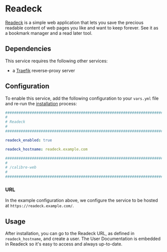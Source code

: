 # Readeck

[Readeck](https://readeck.org) is a simple web application that lets you save the precious readable content of web pages you like and want to keep forever.
See it as a bookmark manager and a read later tool.


## Dependencies

This service requires the following other services:

- a [Traefik](traefik.md) reverse-proxy server


## Configuration

To enable this service, add the following configuration to your `vars.yml` file and re-run the [installation](../installing.md) process:

```yaml
########################################################################
#                                                                      #
# Readeck                                                              #
#                                                                      #
########################################################################

readeck_enabled: true

readeck_hostname: readeck.example.com

########################################################################
#                                                                      #
# /calibre-web                                                           #
#                                                                      #
########################################################################
```

### URL

In the example configuration above, we configure the service to be hosted at `https://readeck.example.com/`.

## Usage

After installation, you can go to the Readeck URL, as defined in `readeck_hostname`, and create a user. The User Documentation is embedded in Readeck so it's easy to access and always up-to-date.
